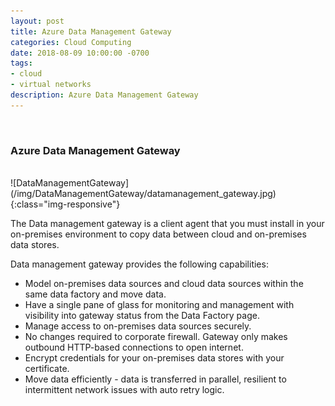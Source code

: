 ```yaml
---
layout: post
title: Azure Data Management Gateway
categories: Cloud Computing
date: 2018-08-09 10:00:00 -0700
tags:
- cloud
- virtual networks
description: Azure Data Management Gateway
---
```

<br/>

###  Azure Data Management Gateway
                                
<br/>
![DataManagementGateway](/img/DataManagementGateway/datamanagement_gateway.jpg){:class="img-responsive"}
<br/>

The Data management gateway is a client agent that you must install in your on-premises environment to copy data between cloud and on-premises data stores.             

Data management gateway provides the following capabilities:

*  Model on-premises data sources and cloud data sources within the same data factory and move data.                   
*  Have a single pane of glass for monitoring and management with visibility into gateway status from the Data Factory page.                    
* Manage access to on-premises data sources securely.                  
* No changes required to corporate firewall. Gateway only makes outbound HTTP-based connections to open internet.                      
* Encrypt credentials for your on-premises data stores with your certificate.                
* Move data efficiently - data is transferred in parallel, resilient to intermittent network issues with auto retry logic.                   